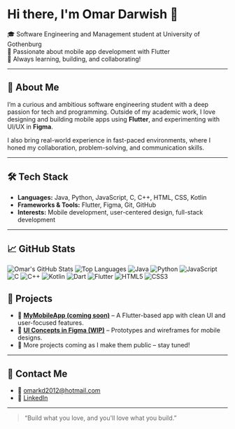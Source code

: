 # Hi there, I'm Omar Darwish 👋

🎓 Software Engineering and Management student at University of Gothenburg  
📱 Passionate about mobile app development with Flutter  
🧠 Always learning, building, and collaborating!

---

## 🚀 About Me

I’m a curious and ambitious software engineering student with a deep passion for tech and programming. Outside of my academic work, I love designing and building mobile apps using **Flutter**, and experimenting with UI/UX in **Figma**.

I also bring real-world experience in fast-paced environments, where I honed my collaboration, problem-solving, and communication skills.

---

## 🛠️ Tech Stack

- **Languages:** Java, Python, JavaScript, C, C++, HTML, CSS, Kotlin  
- **Frameworks & Tools:** Flutter, Figma, Git, GitHub  
- **Interests:** Mobile development, user-centered design, full-stack development

---

## 📈 GitHub Stats

![Omar's GitHub Stats](https://github-readme-stats.vercel.app/api?username=Omar-darw&show_icons=true&theme=radical)
![Top Languages](https://github-readme-stats.vercel.app/api/top-langs/?username=Omar-darw&layout=compact&theme=radical)
![Java](https://img.shields.io/badge/Java-%23ED8B00.svg?style=flat-square&logo=java&logoColor=white)
![Python](https://img.shields.io/badge/Python-3670A0?style=flat-square&logo=python&logoColor=white)
![JavaScript](https://img.shields.io/badge/JavaScript-F7DF1E?style=flat-square&logo=javascript&logoColor=black)
![C](https://img.shields.io/badge/C-00599C?style=flat-square&logo=c&logoColor=white)
![C++](https://img.shields.io/badge/C++-00599C?style=flat-square&logo=c%2B%2B&logoColor=white)
![Kotlin](https://img.shields.io/badge/Kotlin-0095D5?style=flat-square&logo=kotlin&logoColor=white)
![Dart](https://img.shields.io/badge/Dart-0175C2?style=flat-square&logo=dart&logoColor=white)
![Flutter](https://img.shields.io/badge/Flutter-02569B?style=flat-square&logo=flutter&logoColor=white)
![HTML5](https://img.shields.io/badge/HTML5-E34F26?style=flat-square&logo=html5&logoColor=white)
![CSS3](https://img.shields.io/badge/CSS3-1572B6?style=flat-square&logo=css3&logoColor=white)




## 📱 Projects

- 🔧 **[MyMobileApp (coming soon)](#)** – A Flutter-based app with clean UI and user-focused features.
- 🎨 **[UI Concepts in Figma (WIP)](#)** – Prototypes and wireframes for mobile designs.
- 📂 More projects coming as I make them public – stay tuned!

---

## 💬 Contact Me

- 📧 [omarkd2012@hotmail.com](mailto:omarkd2012@hotmail.com)
- 💼 [LinkedIn](https://www.linkedin.com)

---

> “Build what you love, and you'll love what you build.”

